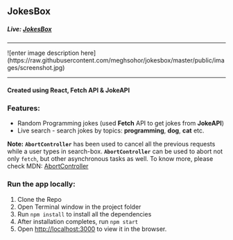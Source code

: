 
## JokesBox
##### Live: [JokesBox](https://meghsohor.github.io/jokesbox/)
<hr>
![enter image description here](https://raw.githubusercontent.com/meghsohor/jokesbox/master/public/images/screenshot.jpg)
<hr>

#### Created using React, Fetch API & JokeAPI

### Features:

 - Random Programming jokes (used **Fetch** API to get jokes from **JokeAPI**)
 - Live search - search jokes by topics: **programming**, **dog**, **cat** etc.
 
 **Note:** **`AbortController`** has been used to cancel all the previous requests while a user types in search-box.
 **`AbortController`** can be used to abort not only `fetch`, but other asynchronous tasks as well.
 To know more, please check MDN: [AbortController](https://developer.mozilla.org/en-US/docs/Web/API/AbortController)

 
 ### Run the app locally:

 1. Clone the Repo
 2. Open Terminal window in the project folder
 3. Run `npm install` to install all the dependencies
 4. After installation completes, run `npm start`
 5. Open [http://localhost:3000](http://localhost:3000) to view it in the browser.